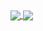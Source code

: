 <a href="#">
  <img align="center" src="https://github-readme-stats.vercel.app/api?username=ilhamizzul&show_icons=true&theme=react" />
</a>
<a href="#">
  <img align="center" src="https://github-readme-stats.vercel.app/api/top-langs/?username=ilhamizzul" />
</a>
